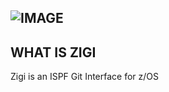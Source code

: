 ![IMAGE](https://user-images.githubusercontent.com/117615/69496216-051d1580-0ed0-11ea-9ea5-cf0d9153482c.png)
---

## WHAT IS ZIGI
Zigi is an ISPF Git Interface for z/OS
